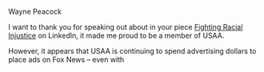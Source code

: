 Wayne Peacock

I want to thank you for speaking out about 
in your piece [Fighting Racial Injustice](https://www.linkedin.com/pulse/fighting-racial-injustice-wayne-peacock/?articleId=6673305988088635392) on LinkedIn, it made me proud to be a member of USAA.

However, it appears that USAA is continuing to spend advertising dollars to place ads on Fox News – even with 
